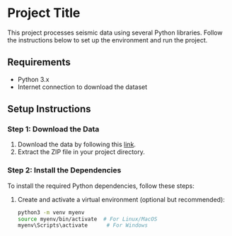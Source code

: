 # Project Title

This project processes seismic data using several Python libraries. Follow the instructions below to set up the environment and run the project.

## Requirements

- Python 3.x
- Internet connection to download the dataset

## Setup Instructions

### Step 1: Download the Data

1. Download the data by following this [link](https://example.com/link-to-data).
2. Extract the ZIP file in your project directory.

### Step 2: Install the Dependencies

To install the required Python dependencies, follow these steps:

1. Create and activate a virtual environment (optional but recommended):

   ```bash
   python3 -m venv myenv
   source myenv/bin/activate  # For Linux/MacOS
   myenv\Scripts\activate      # For Windows
